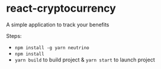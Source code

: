 # react-cryptocurrency
A simple application to track your benefits


Steps:
- `npm install -g yarn neutrino`
- `npm install`
- `yarn build` to build project & `yarn start` to launch project
